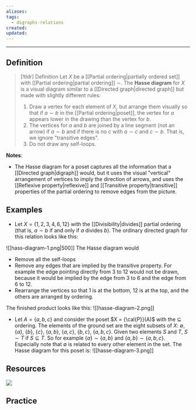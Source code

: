 ```yaml
---
aliases: 
tags:
  - digraphs-relations
created: 
updated:
---
```

---
## Definition 

> [!tldr] Definition
> Let $X$ be a [[Partial ordering|partially ordered set]] with [[Partial ordering|partial ordering]] $\sim$. The **Hasse diagram** for $X$ is a visual diagram similar to a [[Directed graph|directed graph]] but made with slightly different rules: 
> 
> 1. Draw a vertex for each element of $X$, but arrange them visually so that if $a \sim b$ in the [[Partial ordering|poset]], the vertex for $a$ appears lower in the drawing than the vertex for $b$. 
> 2. The vertices for $a$ and $b$ are joined by a line segment (not an arrow) if $a \sim b$ and if there is no $c$ with $a \sim c$ and $c \sim b$. That is, we ignore "transitive edges".  
> 3. Do not draw any self-loops. 


**Notes**: 
- The Hasse diagram for a poset captures all the information that a [[Directed graph|digraph]] would, but it uses the visual "vertical" arrangement of vertices to imply the direction of arrows,  and uses the [[Reflexive property|reflexive]] and [[Transitive property|transitive]] properties of the partial ordering to remove edges from the picture. 

## Examples 

* Let $X = \{1, 2, 3, 4, 6, 12\}$ with the [[Divisibility|divides]] partial ordering (that is, $a \sim b$ if and only if $a$ divides $b$). The ordinary directed graph for this relation looks like this: 

![[hass-diagram-1.png|500]]
The Hasse diagram would 
* Remove all the self-loops
* Remove any edges that are implied by the transitive property. For example the edge pointing directly from 3 to 12 would not be drawn, because it would be implied by the edge from 3 to 6 and the edge from 6 to 12. 
* Rearrange the vertices so that 1 is at the bottom, 12 is at the top, and the others are arranged by ordering. 

The finished product looks like this: 
![[hasse-diagram-2.png]]
* Let $A = \{a,b,c\}$ and consider the poset $X = {\cal{P}}(A)$ with the $\subseteq$ ordering. The elements of the ground set are the eight subsets of $X$: $\emptyset$, $\{a\}$, $\{b\}$, $\{c\}$, $\{a,b\}$, $\{a,c\}$, $\{b,c\}$, $\{a,b,c\}$. Given two elements $S$ and $T$, $S \sim T$ if $S \subseteq T$. So for example $\{a\} \sim \{a,b\}$ and $\{a,b\} \sim \{a,b,c\}$. Especially note that $\emptyset$ is related to every other element in the set. The Hasse diagram for this poset is: 
![[hasse-diagram-3.png]]
## Resources 

![](https://www.youtube.com/watch?v=i8XeVATqeag)

## Practice 
